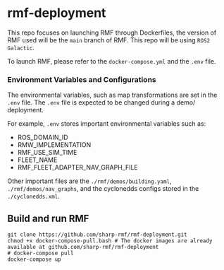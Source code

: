 # rmf-deployment

This repo focuses on launching RMF through Dockerfiles, the version of RMF used will be the <code>main</code> branch of RMF. This repo will be using <code>ROS2 Galactic</code>.

To launch RMF, please refer to the <code>docker-compose.yml</code> and the <code>.env</code> file.

### Environment Variables and Configurations

The environmental variables, such as map transformations are set in the <code>.env</code> file. The <code>.env</code> file is expected to be changed during a demo/ deployment. 

For example, <code>.env</code> stores important environmental variables  such as:
* ROS_DOMAIN_ID
* RMW_IMPLEMENTATION
* RMF_USE_SIM_TIME
* FLEET_NAME
* RMF_FLEET_ADAPTER_NAV_GRAPH_FILE

Other important files are the <code>./rmf/demos/building.yaml</code>, <code>./rmf/demos/nav_graphs</code>, and the cyclonedds configs stored in the <code>./cyclonedds.xml</code>.
## Build and run RMF
```
git clone https://github.com/sharp-rmf/rmf-deployment.git
chmod +x docker-compose-pull.bash # The docker images are already available at github.com/sharp-rmf/rmf-deployment 
# docker-compose pull
docker-compose up
```
